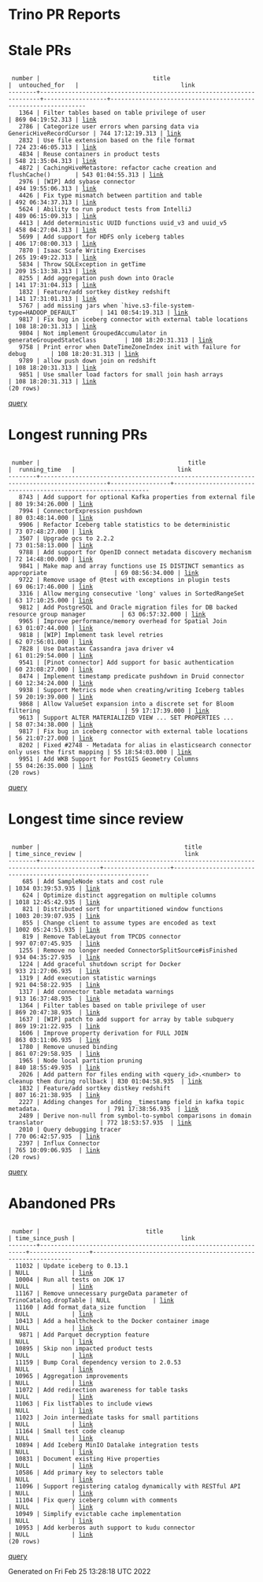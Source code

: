 Trino PR Reports
=======

#  Stale PRs
<pre><code>
 number |                                title                                 |  untouched_for   |                             link                              
--------+----------------------------------------------------------------------+------------------+---------------------------------------------------------------
   1364 | Filter tables based on table privilege of user                       | 869 04:19:52.313 | <a href="https://github.com/trinodb/trino/pull/1364">link</a> 
   2786 | Categorize user errors when parsing data via GenericHiveRecordCursor | 744 17:12:19.313 | <a href="https://github.com/trinodb/trino/pull/2786">link</a> 
   2832 | Use file extension based on the file format                          | 724 23:46:05.313 | <a href="https://github.com/trinodb/trino/pull/2832">link</a> 
   4834 | Reuse containers in product tests                                    | 548 21:35:04.313 | <a href="https://github.com/trinodb/trino/pull/4834">link</a> 
   4872 | CachingHiveMetastore: refactor cache creation and flushCache()       | 543 01:04:55.313 | <a href="https://github.com/trinodb/trino/pull/4872">link</a> 
   2976 | [WIP] Add sybase connector                                           | 494 19:55:06.313 | <a href="https://github.com/trinodb/trino/pull/2976">link</a> 
   4426 | Fix type mismatch between partition and table                        | 492 06:34:37.313 | <a href="https://github.com/trinodb/trino/pull/4426">link</a> 
   5624 | Ability to run product tests from IntelliJ                           | 489 06:15:09.313 | <a href="https://github.com/trinodb/trino/pull/5624">link</a> 
   4413 | Add deterministic UUID functions uuid_v3 and uuid_v5                 | 458 04:27:04.313 | <a href="https://github.com/trinodb/trino/pull/4413">link</a> 
   5699 | Add support for HDFS only iceberg tables                             | 406 17:08:00.313 | <a href="https://github.com/trinodb/trino/pull/5699">link</a> 
   7870 | Isaac Scafe Writing Exercises                                        | 265 19:49:22.313 | <a href="https://github.com/trinodb/trino/pull/7870">link</a> 
   5834 | Throw SQLException in getTime                                        | 209 15:13:38.313 | <a href="https://github.com/trinodb/trino/pull/5834">link</a> 
   8255 | Add aggregation push down into Oracle                                | 141 17:31:04.313 | <a href="https://github.com/trinodb/trino/pull/8255">link</a> 
   1832 | Feature/add sortkey distkey redshift                                 | 141 17:31:01.313 | <a href="https://github.com/trinodb/trino/pull/1832">link</a> 
   5767 | add missing jars when `hive.s3-file-system-type=HADOOP_DEFAULT`      | 141 08:54:19.313 | <a href="https://github.com/trinodb/trino/pull/5767">link</a> 
   9817 | Fix bug in iceberg connector with external table locations           | 108 18:20:31.313 | <a href="https://github.com/trinodb/trino/pull/9817">link</a> 
   9804 | Not implement GroupedAccumulator in generateGroupedStateClass        | 108 18:20:31.313 | <a href="https://github.com/trinodb/trino/pull/9804">link</a> 
   9758 | Print error when DateTimeZoneIndex init with failure for debug       | 108 18:20:31.313 | <a href="https://github.com/trinodb/trino/pull/9758">link</a> 
   9789 | allow push down join on redshift                                     | 108 18:20:31.313 | <a href="https://github.com/trinodb/trino/pull/9789">link</a> 
   9851 | Use smaller load factors for small join hash arrays                  | 108 18:20:31.313 | <a href="https://github.com/trinodb/trino/pull/9851">link</a> 
(20 rows)
</code></pre>
[query](https://github.com/nineinchnick/trino-cicd/blob/a0874f3380cc58c5913d70698190c58e356c0912/sql/pr/stale-prs.sql)

#  Longest running PRs
<pre><code>
 number |                                          title                                          |  running_time   |                             link                              
--------+-----------------------------------------------------------------------------------------+-----------------+---------------------------------------------------------------
   8743 | Add support for optional Kafka properties from external file                            | 80 19:34:26.000 | <a href="https://github.com/trinodb/trino/pull/8743">link</a> 
   7994 | ConnectorExpression pushdown                                                            | 80 03:48:14.000 | <a href="https://github.com/trinodb/trino/pull/7994">link</a> 
   9906 | Refactor Iceberg table statistics to be deterministic                                   | 73 07:48:27.000 | <a href="https://github.com/trinodb/trino/pull/9906">link</a> 
   3507 | Upgrade gcs to 2.2.2                                                                    | 73 01:58:13.000 | <a href="https://github.com/trinodb/trino/pull/3507">link</a> 
   9788 | Add support for OpenID connect metadata discovery mechanism                             | 72 14:48:00.000 | <a href="https://github.com/trinodb/trino/pull/9788">link</a> 
   9841 | Make map and array functions use IS DISTINCT semantics as appropriate                   | 69 08:56:34.000 | <a href="https://github.com/trinodb/trino/pull/9841">link</a> 
   9722 | Remove usage of @test with exceptions in plugin tests                                   | 69 06:17:46.000 | <a href="https://github.com/trinodb/trino/pull/9722">link</a> 
   3316 | Allow merging consecutive 'long' values in SortedRangeSet                               | 63 17:10:25.000 | <a href="https://github.com/trinodb/trino/pull/3316">link</a> 
   9812 | Add PostgreSQL and Oracle migration files for DB backed resource group manager          | 63 06:57:32.000 | <a href="https://github.com/trinodb/trino/pull/9812">link</a> 
   9965 | Improve performance/memory overhead for Spatial Join                                    | 63 01:07:44.000 | <a href="https://github.com/trinodb/trino/pull/9965">link</a> 
   9818 | [WIP] Implement task level retries                                                      | 62 07:56:01.000 | <a href="https://github.com/trinodb/trino/pull/9818">link</a> 
   7828 | Use Datastax Cassandra java driver v4                                                   | 61 01:29:54.000 | <a href="https://github.com/trinodb/trino/pull/7828">link</a> 
   9541 | [Pinot connector] Add support for basic authentication                                  | 60 23:08:27.000 | <a href="https://github.com/trinodb/trino/pull/9541">link</a> 
   8474 | Implement timestamp predicate pushdown in Druid connector                               | 60 12:34:24.000 | <a href="https://github.com/trinodb/trino/pull/8474">link</a> 
   9938 | Support Metrics mode when creating/writing Iceberg tables                               | 59 20:19:39.000 | <a href="https://github.com/trinodb/trino/pull/9938">link</a> 
   9868 | Allow ValueSet expansion into a discrete set for Bloom filtering                        | 59 17:17:39.000 | <a href="https://github.com/trinodb/trino/pull/9868">link</a> 
   9613 | Support ALTER MATERIALIZED VIEW ... SET PROPERTIES ...                                  | 58 07:34:38.000 | <a href="https://github.com/trinodb/trino/pull/9613">link</a> 
   9817 | Fix bug in iceberg connector with external table locations                              | 56 21:07:27.000 | <a href="https://github.com/trinodb/trino/pull/9817">link</a> 
   8202 | Fixed #2748 - Metadata for alias in elasticsearch connector only uses the first mapping | 55 18:54:03.000 | <a href="https://github.com/trinodb/trino/pull/8202">link</a> 
   9951 | Add WKB Support for PostGIS Geometry Columns                                            | 55 04:26:35.000 | <a href="https://github.com/trinodb/trino/pull/9951">link</a> 
(20 rows)
</code></pre>
[query](https://github.com/nineinchnick/trino-cicd/blob/a0874f3380cc58c5913d70698190c58e356c0912/sql/pr/running-prs.sql)

#  Longest time since review
<pre><code>
 number |                                         title                                         | time_since_review |                             link                              
--------+---------------------------------------------------------------------------------------+-------------------+---------------------------------------------------------------
    685 | Add SampleNode stats and cost rule                                                    | 1034 03:39:53.935 | <a href="https://github.com/trinodb/trino/pull/685">link</a>  
    624 | Optimize distinct aggregation on multiple columns                                     | 1018 12:45:42.935 | <a href="https://github.com/trinodb/trino/pull/624">link</a>  
    821 | Distributed sort for unpartitioned window functions                                   | 1003 20:39:07.935 | <a href="https://github.com/trinodb/trino/pull/821">link</a>  
    855 | Change client to assume types are encoded as text                                     | 1002 05:24:51.935 | <a href="https://github.com/trinodb/trino/pull/855">link</a>  
    819 | Remove TableLayout from TPCDS connector                                               | 997 07:07:45.935  | <a href="https://github.com/trinodb/trino/pull/819">link</a>  
   1255 | Remove no longer needed ConnectorSplitSource#isFinished                               | 934 04:35:27.935  | <a href="https://github.com/trinodb/trino/pull/1255">link</a> 
   1224 | Add graceful shutdown script for Docker                                               | 933 21:27:06.935  | <a href="https://github.com/trinodb/trino/pull/1224">link</a> 
   1319 | Add execution statistic warnings                                                      | 921 04:58:22.935  | <a href="https://github.com/trinodb/trino/pull/1319">link</a> 
   1317 | Add connector table metadata warnings                                                 | 913 16:37:48.935  | <a href="https://github.com/trinodb/trino/pull/1317">link</a> 
   1364 | Filter tables based on table privilege of user                                        | 869 20:47:38.935  | <a href="https://github.com/trinodb/trino/pull/1364">link</a> 
   1637 | [WIP] patch to add support for array by table subquery                                | 869 19:21:22.935  | <a href="https://github.com/trinodb/trino/pull/1637">link</a> 
   1606 | Improve property derivation for FULL JOIN                                             | 863 03:11:06.935  | <a href="https://github.com/trinodb/trino/pull/1606">link</a> 
   1780 | Remove unused binding                                                                 | 861 07:29:58.935  | <a href="https://github.com/trinodb/trino/pull/1780">link</a> 
   1965 | Node local partition pruning                                                          | 840 18:55:49.935  | <a href="https://github.com/trinodb/trino/pull/1965">link</a> 
   2026 | Add pattern for files ending with &lt;query_id&gt;.&lt;number&gt; to cleanup them during rollback | 830 01:04:58.935  | <a href="https://github.com/trinodb/trino/pull/2026">link</a> 
   1832 | Feature/add sortkey distkey redshift                                                  | 807 16:21:38.935  | <a href="https://github.com/trinodb/trino/pull/1832">link</a> 
   2227 | Adding changes for adding _timestamp field in kafka topic metadata.                   | 791 17:38:56.935  | <a href="https://github.com/trinodb/trino/pull/2227">link</a> 
   2489 | Derive non-null from symbol-to-symbol comparisons in domain translator                | 772 18:53:57.935  | <a href="https://github.com/trinodb/trino/pull/2489">link</a> 
   2010 | Query debugging tracer                                                                | 770 06:42:57.935  | <a href="https://github.com/trinodb/trino/pull/2010">link</a> 
   2397 | Influx Connector                                                                      | 765 10:09:06.935  | <a href="https://github.com/trinodb/trino/pull/2397">link</a> 
(20 rows)
</code></pre>
[query](https://github.com/nineinchnick/trino-cicd/blob/a0874f3380cc58c5913d70698190c58e356c0912/sql/pr/awaiting-review.sql)

#  Abandoned PRs
<pre><code>
 number |                              title                               | time_since_push |                              link                              
--------+------------------------------------------------------------------+-----------------+----------------------------------------------------------------
  11032 | Update iceberg to 0.13.1                                         | NULL            | <a href="https://github.com/trinodb/trino/pull/11032">link</a> 
  10004 | Run all tests on JDK 17                                          | NULL            | <a href="https://github.com/trinodb/trino/pull/10004">link</a> 
  11167 | Remove unnecessary purgeData parameter of TrinoCatalog.dropTable | NULL            | <a href="https://github.com/trinodb/trino/pull/11167">link</a> 
  11160 | Add format_data_size function                                    | NULL            | <a href="https://github.com/trinodb/trino/pull/11160">link</a> 
  10413 | Add a healthcheck to the Docker container image                  | NULL            | <a href="https://github.com/trinodb/trino/pull/10413">link</a> 
   9871 | Add Parquet decryption feature                                   | NULL            | <a href="https://github.com/trinodb/trino/pull/9871">link</a>  
  10895 | Skip non impacted product tests                                  | NULL            | <a href="https://github.com/trinodb/trino/pull/10895">link</a> 
  11159 | Bump Coral dependency version to 2.0.53                          | NULL            | <a href="https://github.com/trinodb/trino/pull/11159">link</a> 
  10965 | Aggregation improvements                                         | NULL            | <a href="https://github.com/trinodb/trino/pull/10965">link</a> 
  11072 | Add redirection awareness for table tasks                        | NULL            | <a href="https://github.com/trinodb/trino/pull/11072">link</a> 
  11063 | Fix listTables to include views                                  | NULL            | <a href="https://github.com/trinodb/trino/pull/11063">link</a> 
  11023 | Join intermediate tasks for small partitions                     | NULL            | <a href="https://github.com/trinodb/trino/pull/11023">link</a> 
  11164 | Small test code cleanup                                          | NULL            | <a href="https://github.com/trinodb/trino/pull/11164">link</a> 
  10894 | Add Iceberg MinIO Datalake integration tests                     | NULL            | <a href="https://github.com/trinodb/trino/pull/10894">link</a> 
  10831 | Document existing Hive properties                                | NULL            | <a href="https://github.com/trinodb/trino/pull/10831">link</a> 
  10586 | Add primary key to selectors table                               | NULL            | <a href="https://github.com/trinodb/trino/pull/10586">link</a> 
  11096 | Support registering catalog dynamically with RESTful API         | NULL            | <a href="https://github.com/trinodb/trino/pull/11096">link</a> 
  11104 | Fix query iceberg column with comments                           | NULL            | <a href="https://github.com/trinodb/trino/pull/11104">link</a> 
  10949 | Simplify evictable cache implementation                          | NULL            | <a href="https://github.com/trinodb/trino/pull/10949">link</a> 
  10953 | Add kerberos auth support to kudu connector                      | NULL            | <a href="https://github.com/trinodb/trino/pull/10953">link</a> 
(20 rows)
</code></pre>
[query](https://github.com/nineinchnick/trino-cicd/blob/a0874f3380cc58c5913d70698190c58e356c0912/sql/pr/abandoned-prs.sql)

Generated on Fri Feb 25 13:28:18 UTC 2022
